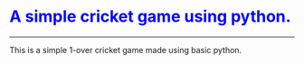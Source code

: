 <h1 style = "color: blue; font-weight: bold">A simple cricket game using python.</h1>
<hr>
<p>This is a simple 1-over cricket game made using basic python.</p>
